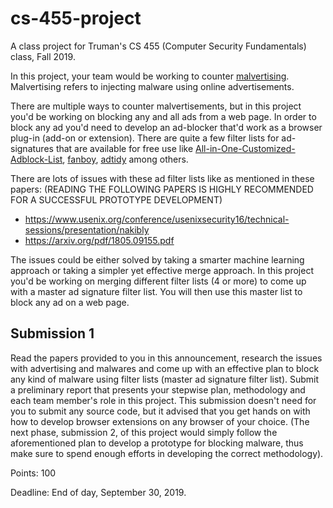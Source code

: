 # cs-455-project
A class project for Truman's CS 455 (Computer Security Fundamentals) class, Fall 2019.



In this project, your team would be working to counter [malvertising](https://en.wikipedia.org/wiki/Malvertising ). Malvertising refers to injecting malware using online advertisements.

There are multiple ways to counter malvertisements, but in this project you'd be working on blocking any and all ads from a web page. In order to block any ad you'd need to develop an ad-blocker that'd work as a browser plug-in (add-on or extension). There are quite a few filter lists for ad-signatures that are available for free use like [All-in-One-Customized-Adblock-List]( https://github.com/hl2guide/All-in-One-Customized-Adblock-List/blob/master/DOMAINS%20LIST%20(Alpha)/ublock_domain_blocklist.txt ), [fanboy]( https://www.fanboy.co.nz/r/fanboy-complete.txt ), [adtidy]( https://filters.adtidy.org/extension/chromium/filters/2.txt ) among others. 

There are lots of issues with these ad filter lists like as mentioned in these papers: (READING THE FOLLOWING PAPERS IS HIGHLY RECOMMENDED FOR A SUCCESSFUL PROTOTYPE DEVELOPMENT)

+ https://www.usenix.org/conference/usenixsecurity16/technical-sessions/presentation/nakibly  
+ https://arxiv.org/pdf/1805.09155.pdf

The issues could be either solved by taking a smarter machine learning approach or taking a simpler yet effective merge approach. In this project you'd be working on merging different filter lists (4 or more) to come up with a master ad signature filter list. You will then use this master list to block any ad on a web page.

## Submission 1

Read the papers provided to you in this announcement, research the issues with advertising and malwares and come up with an effective plan to block any kind of malware using filter lists (master ad signature filter list). Submit a preliminary report that presents your stepwise plan, methodology and each team member's role in this project. This submission doesn't need for you to submit any source code, but it advised that you get hands on with how to develop browser extensions on any browser of your choice. (The next phase, submission 2, of this project would simply follow the aforementioned plan to develop a prototype for blocking malware, thus make sure to spend enough efforts in developing the correct methodology). 

Points: 100

Deadline: End of day, September 30, 2019.
